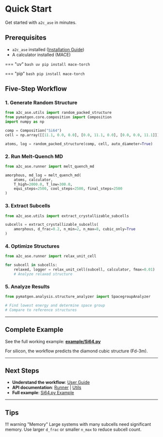 # Quick Start

Get started with `a2c_ase` in minutes.

## Prerequisites

- `a2c_ase` installed ([Installation Guide](installation.md))
- A calculator installed (MACE)

=== "uv"
    ```bash
    uv pip install mace-torch
    ```

=== "pip"
    ```bash
    pip install mace-torch
    ```

## Five-Step Workflow

### 1. Generate Random Structure

```python
from a2c_ase.utils import random_packed_structure
from pymatgen.core.composition import Composition
import numpy as np

comp = Composition("Si64")
cell = np.array([[11.1, 0.0, 0.0], [0.0, 11.1, 0.0], [0.0, 0.0, 11.1]])

atoms, log = random_packed_structure(comp, cell, auto_diameter=True)
```

### 2. Run Melt-Quench MD

```python
from a2c_ase.runner import melt_quench_md

amorphous, md_log = melt_quench_md(
    atoms, calculator,
    T_high=2000.0, T_low=300.0,
    equi_steps=2500, cool_steps=2500, final_steps=2500
)
```

### 3. Extract Subcells

```python
from a2c_ase.utils import extract_crystallizable_subcells

subcells = extract_crystallizable_subcells(
    amorphous, d_frac=0.2, n_min=2, n_max=8, cubic_only=True
)
```

### 4. Optimize Structures

```python
from a2c_ase.runner import relax_unit_cell

for subcell in subcells:
    relaxed, logger = relax_unit_cell(subcell, calculator, fmax=0.01)
    # Analyze relaxed structure
```

### 5. Analyze Results

```python
from pymatgen.analysis.structure_analyzer import SpacegroupAnalyzer

# Find lowest energy and determine space group
# Compare to reference structures
```

---

## Complete Example

See the full working example: [**example/Si64.py**](../examples/index.md)

For silicon, the workflow predicts the diamond cubic structure (Fd-3m).

---

## Next Steps

- **Understand the workflow**: [User Guide](../user-guide/workflow.md)
- **API documentation**: [Runner](../api/runner.md) | [Utils](../api/utils.md)
- **Full example**: [Si64.py Example](../examples/index.md)

---

## Tips

!!! warning "Memory"
    Large systems with many subcells need significant memory. Use larger `d_frac` or smaller `n_max` to reduce subcell count.
